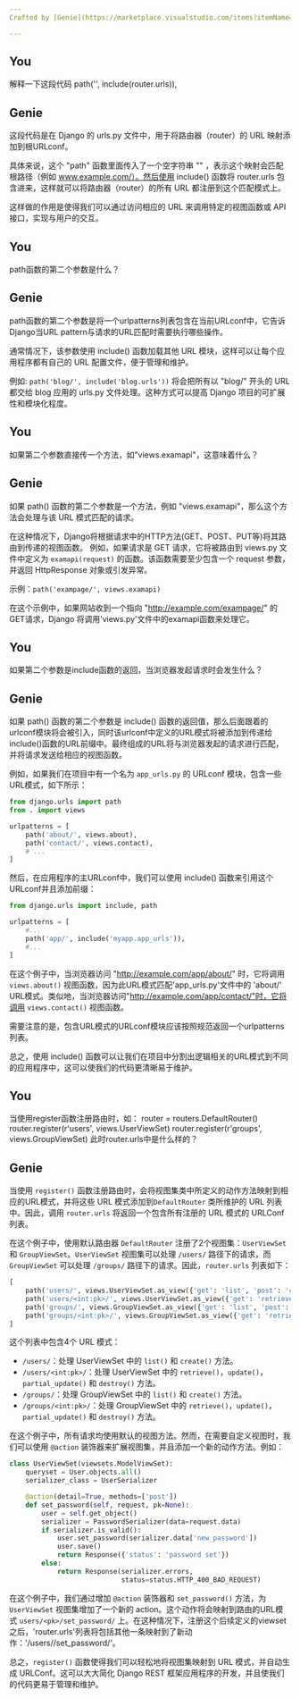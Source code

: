 ```yaml
---
Crafted by [Genie](https://marketplace.visualstudio.com/items?itemName=genieai.chatgpt-vscode)

---
```


## You

解释一下这段代码
path('', include(router.urls)),

## Genie

这段代码是在 Django 的 urls.py 文件中，用于将路由器（router）的 URL 映射添加到根URLconf。 

具体来说，这个 "path" 函数里面传入了一个空字符串 "" ，表示这个映射会匹配根路径（例如 www.example.com/）。然后使用 include() 函数将 router.urls 包含进来，这样就可以将路由器（router）的所有 URL 都注册到这个匹配模式上。

这样做的作用是使得我们可以通过访问相应的 URL 来调用特定的视图函数或 API 接口，实现与用户的交互。

## You

path函数的第二个参数是什么？

## Genie

path函数的第二个参数是将一个urlpatterns列表包含在当前URLconf中，它告诉Django当URL pattern与请求的URL匹配时需要执行哪些操作。 

通常情况下，该参数使用 include() 函数加载其他 URL 模块，这样可以让每个应用程序都有自己的 URL 配置文件，便于管理和维护。 

例如: `path('blog/', include('blog.urls'))` 将会把所有以 "blog/" 开头的 URL 都交给 blog 应用的 urls.py 文件处理。这种方式可以提高 Django 项目的可扩展性和模块化程度。

## You

如果第二个参数直接传一个方法，如"views.examapi"，这意味着什么？

## Genie

如果 path() 函数的第二个参数是一个方法，例如 "views.examapi"，那么这个方法会处理与该 URL 模式匹配的请求。

在这种情况下，Django将根据请求中的HTTP方法(GET、POST、PUT等)将其路由到传递的视图函数。 
例如，如果请求是 GET 请求，它将被路由到 views.py 文件中定义为 `examapi(request)` 的函数。该函数需要至少包含一个 request 参数，并返回 HttpResponse 对象或引发异常。 

示例：`path('exampage/', views.examapi)` 

在这个示例中，如果网站收到一个指向 "http://example.com/exampage/" 的GET请求，Django 将调用'views.py'文件中的examapi函数来处理它。

## You

如果第二个参数是include函数的返回，当浏览器发起请求时会发生什么？

## Genie

如果 path() 函数的第二个参数是 include() 函数的返回值，那么后面跟着的urlconf模块将会被引入，同时该urlconf中定义的URL模式将被添加到传递给include()函数的URL前缀中。最终组成的URL将与浏览器发起的请求进行匹配，并将请求发送给相应的视图函数。

例如，如果我们在项目中有一个名为 `app_urls.py` 的 URLconf 模块，包含一些URL模式，如下所示：

```python
from django.urls import path
from . import views

urlpatterns = [
    path('about/', views.about),
    path('contact/', views.contact),
    # ...
]
```

然后，在应用程序的主URLconf中，我们可以使用 include() 函数来引用这个URLconf并且添加前缀：

```python
from django.urls import include, path

urlpatterns = [
    #...
    path('app/', include('myapp.app_urls')),
    #...
]
```

在这个例子中，当浏览器访问 "http://example.com/app/about/" 时，它将调用 `views.about()` 视图函数，因为此URL模式匹配'app_urls.py'文件中的 'about/' URL模式。类似地，当浏览器访问"http://example.com/app/contact/"时，它将调用 `views.contact()` 视图函数。

需要注意的是，包含URL模式的URLconf模块应该按照规范返回一个urlpatterns列表。

总之，使用 include() 函数可以让我们在项目中分割出逻辑相关的URL模式到不同的应用程序中，这可以使我们的代码更清晰易于维护。

## You

当使用register函数注册路由时，如：
router = routers.DefaultRouter()
router.register(r'users', views.UserViewSet)
router.register(r'groups', views.GroupViewSet)
此时router.urls中是什么样的？

## Genie

当使用 `register()` 函数注册路由时，会将视图集类中所定义的动作方法映射到相应的URL模式，并将这些 URL 模式添加到`DefaultRouter` 类所维护的 URL 列表中。因此，调用 `router.urls` 将返回一个包含所有注册的 URL 模式的 URLConf 列表。

在这个例子中，使用默认路由器 `DefaultRouter` 注册了2个视图集：`UserViewSet` 和 `GroupViewSet`。`UserViewSet` 视图集可以处理 `/users/` 路径下的请求，而 `GroupViewSet` 可以处理 `/groups/` 路径下的请求。因此，`router.urls` 列表如下：

```python
[
    path('users/', views.UserViewSet.as_view({'get': 'list', 'post': 'create'}), name='user-list'),
    path('users/<int:pk>/', views.UserViewSet.as_view({'get': 'retrieve', 'put': 'update', 'patch': 'partial_update', 'delete': 'destroy'}), name='user-detail'),
    path('groups/', views.GroupViewSet.as_view({'get': 'list', 'post': 'create'}), name='group-list'),
    path('groups/<int:pk>/', views.GroupViewSet.as_view({'get': 'retrieve', 'put': 'update', 'patch': 'partial_update', 'delete': 'destroy'}), name='group-detail')
]
```

这个列表中包含4个 URL 模式：

- `/users/`：处理 UserViewSet 中的 `list()` 和 `create()` 方法。
- `/users/<int:pk>/`：处理 UserViewSet 中的 `retrieve()`，`update()`，`partial_update()` 和 `destroy()` 方法。
- `/groups/`：处理 GroupViewSet 中的 `list()` 和 `create()` 方法。
- `/groups/<int:pk>/`：处理 GroupViewSet 中的 `retrieve()`，`update()`，`partial_update()` 和 `destroy()` 方法。

在这个例子中，所有请求均使用默认的视图方法。然而，在需要自定义视图时，我们可以使用 `@action` 装饰器来扩展视图集，并且添加一个新的动作方法。例如：

```python
class UserViewSet(viewsets.ModelViewSet):
    queryset = User.objects.all()
    serializer_class = UserSerializer

    @action(detail=True, methods=['post'])
    def set_password(self, request, pk=None):
        user = self.get_object()
        serializer = PasswordSerializer(data=request.data)
        if serializer.is_valid():
            user.set_password(serializer.data['new_password'])
            user.save()
            return Response({'status': 'password set'})
        else:
            return Response(serializer.errors,
                            status=status.HTTP_400_BAD_REQUEST)
```

在这个例子中，我们通过增加 `@action` 装饰器和 `set_password()` 方法，为 `UserViewSet` 视图集增加了一个新的 action。这个动作将会映射到路由的URL模式 `users/<pk>/set_password/` 上。在这种情况下，注册这个后续定义的viewset之后，'router.urls'列表将包括其他一条映射到了新动作：'/users/<pk>/set_password/'。

总之，`register()` 函数使得我们可以轻松地将视图集映射到 URL 模式，并自动生成 URLConf。这可以大大简化 Django REST 框架应用程序的开发，并且使我们的代码更易于管理和维护。